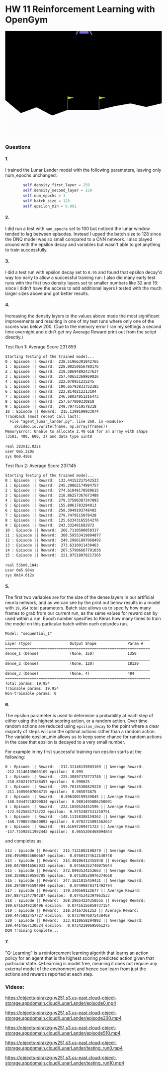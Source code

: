 # HW 11 Reinforcement Learning with OpenGym

[![Lunar Lander Episode 510](./episode510.gif)](https://objects-sirakzg-w251.s3.us-east.cloud-object-storage.appdomain.cloud/LunarLander/episode510.mp4)


### Questions

#### 1. 
I trained the Lunar Lander model with the following parameters, leaving only num_epochs unchanged:

``` python
        self.density_first_layer = 250
        self.density_second_layer = 150
        self.num_epochs = 1
        self.batch_size = 128
        self.epsilon_min = 0.001
```

#### 2. 
I did run a test with `num_epochs` set to 100 but noticed the lunar window tended to lag between episodes. Instead I upped the batch size to 128 since the DNQ model was so small compared to a CNN network. I also played around with the epsilon decay and variables but wasn't able to get anything to train successfully.

#### 3. 
I did a test run with epsilon decay set to `0.95` and found that epsilon decay'd way too early to allow a successful training run. I also did many early test runs with the first two density layers set to smaller numbers like 32 and 16: since I didn't have the access to add additional layers I tested with the much larger sizes above and got better results. 

#### 4. 
Increasing the density layers to the values above made the most significant improvements and resulting in one of my test runs where only one of the scores was below 200. (Due to the memory error I ran my settings a second time overnight and didn't get my Average Reward print out from the script directly.)

Test Run 1: Average Score 231.659
```
Starting Testing of the trained model...
0 : Episode || Reward:  238.51966391842765
1 : Episode || Reward:  228.00250656780176
2 : Episode || Reward:  219.58694892437637
3 : Episode || Reward:  257.40652369869036
4 : Episode || Reward:  222.070951235245
5 : Episode || Reward:  190.65793831752185
6 : Episode || Reward:  222.8140212313104
7 : Episode || Reward:  246.58024951216473
8 : Episode || Reward:  257.677800330818
9 : Episode || Reward:  249.7977519578318
10 : Episode || Reward:  215.1399199933074
Traceback (most recent call last):
  File "agent_lunar_lander.py", line 260, in <module>
    skvideo.io.vwrite(fname, np.array(frames))
MemoryError: Unable to allocate 2.40 GiB for an array with shape (3581, 400, 600, 3) and data type uint8

real 383m13.032s
user 0m5.320s
sys 0m0.420s
```

Test Run 2: Average Score 237.145
```
Starting Testing of the trained model...
0 : Episode || Reward:  133.44152217542523
1 : Episode || Reward:  245.29862174984757
2 : Episode || Reward:  274.61848178509615
3 : Episode || Reward:  218.86257367673488
4 : Episode || Reward:  279.37500387347893
5 : Episode || Reward:  155.8961783294013
6 : Episode || Reward:  258.3949193748402
7 : Episode || Reward:  279.7479515078428
8 : Episode || Reward:  125.63343165554276
9 : Episode || Reward:  243.332481682972
10 : Episode || Reward:  266.7110500050317
11 : Episode || Reward:  300.59553419804877
12 : Episode || Reward:  249.29861897960492
13 : Episode || Reward:  273.6310911430463
14 : Episode || Reward:  267.57906667701036
15 : Episode || Reward:  221.97518070217205

real 536m9.104s
user 0m5.984s
sys 0m14.612s
```
#### 5. 
The first two variables are for the size of the dense layers in our artificial neurla network, and as we can see by the print out below results in a model with `19,954` total parameters. Batch size allows us to specify how many frames to grab from our current run, as the same values for reward can by used within a run.  Epoch number specifies to Keras how many times to train the model on this particular batch within each episodes run.

```
Model: "sequential_1"
_________________________________________________________________
Layer (type)                 Output Shape              Param #  
=================================================================
dense_1 (Dense)              (None, 150)               1350      
_________________________________________________________________
dense_2 (Dense)              (None, 120)               18120    
_________________________________________________________________
dense_3 (Dense)              (None, 4)                 484      
=================================================================
Total params: 19,954
Trainable params: 19,954
Non-trainable params: 0
```

#### 6. 
The epsilon parameter is used to determine a probability at each step of either using the highest scoring action, or a random action. Over time random actions are reduced using `epsilon_decay` to the point where a clear majority of steps will use the optimal actions rather than a random action.  The variable epsilon_min allows us to keep some chance for random actions in the case that epsilon is decayed to a very small number.

For example in my first successful training run epsilon starts at the following:

```
0 : Episode || Reward:  -212.31146135603169 || Average Reward:  -212.31146135603169 epsilon:  0.995
1 : Episode || Reward:  -225.38897378773748 || Average Reward:  -218.85021757188457 epsilon:  0.990025
2 : Episode || Reward:  -195.78135306829228 || Average Reward:  -211.16059607068715 epsilon:  0.985074875
3 : Episode || Reward:  -8.896100199539845 || Average Reward:  -160.59447210290034 epsilon:  0.9801495006250001
4 : Episode || Reward:  -222.1850524452596 || Average Reward:  -172.9125881713722 epsilon:  0.9752487531218751
5 : Episode || Reward:  -148.11158388159262 || Average Reward:  -168.77908745640892 epsilon:  0.9703725093562657
6 : Episode || Reward:  -91.61697209471723 || Average Reward:  -157.75592811902442 epsilon:  0.9655206468094844
```

and completes as:

```
513 : Episode || Reward:  215.7131083198279 || Average Reward:  198.49690855600667 epsilon:  0.07604374613140748
514 : Episode || Reward:  214.40106413455948 || Average Reward:  198.04780416562033 epsilon:  0.07566352740075044
515 : Episode || Reward:  272.8993534253663 || Average Reward:  198.35986359550705 epsilon:  0.07528520976374668
516 : Episode || Reward:  247.1621815459431 || Average Reward:  198.29400795594904 epsilon:  0.07490878371492794
517 : Episode || Reward:  179.340569122677 || Average Reward:  197.88741347784287 epsilon:  0.0745342397963533
518 : Episode || Reward:  268.28654224350555 || Average Reward:  199.6716349210496 epsilon:  0.07416156859737154
519 : Episode || Reward:  218.24167261252 || Average Reward:  199.4475822457727 epsilon:  0.07379076075438468
520 : Episode || Reward:  233.9110658294892 || Average Reward:  199.4414567130524 epsilon:  0.07342180695061275
DQN Training Complete...
```

#### 7. 
"Q-Learning" is a reinforcement learning algorith that learns an action policy for an agent that is the highest scoring predicted action given that particular state. Q-Learning is model free, meaning it does not require any external model of the environment and hence can learn from just the actions and rewards reported at each step.

### Videos:

https://objects-sirakzg-w251.s3.us-east.cloud-object-storage.appdomain.cloud/LunarLander/episode0.mp4

https://objects-sirakzg-w251.s3.us-east.cloud-object-storage.appdomain.cloud/LunarLander/episode200.mp4

https://objects-sirakzg-w251.s3.us-east.cloud-object-storage.appdomain.cloud/LunarLander/episode510.mp4

https://objects-sirakzg-w251.s3.us-east.cloud-object-storage.appdomain.cloud/LunarLander/testing_run0.mp4

https://objects-sirakzg-w251.s3.us-east.cloud-object-storage.appdomain.cloud/LunarLander/testing_run10.mp4
